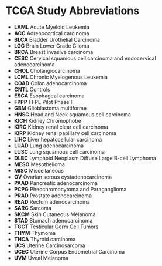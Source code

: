 # TCGA Study Abbreviations
- **LAML**	Acute Myeloid Leukemia
- **ACC**	Adrenocortical carcinoma
- **BLCA**	Bladder Urothelial Carcinoma
- **LGG**	Brain Lower Grade Glioma
- **BRCA**	Breast invasive carcinoma
- **CESC**	Cervical squamous cell carcinoma and endocervical adenocarcinoma
- **CHOL**	Cholangiocarcinoma
- **LCML**	Chronic Myelogenous Leukemia
- **COAD**	Colon adenocarcinoma
- **CNTL**	Controls
- **ESCA**	Esophageal carcinoma
- **FPPP**	FFPE Pilot Phase II
- **GBM**	Glioblastoma multiforme
- **HNSC**	Head and Neck squamous cell carcinoma
- **KICH**	Kidney Chromophobe
- **KIRC**	Kidney renal clear cell carcinoma
- **KIRP**	Kidney renal papillary cell carcinoma
- **LIHC**	Liver hepatocellular carcinoma
- **LUAD**	Lung adenocarcinoma
- **LUSC**	Lung squamous cell carcinoma
- **DLBC**	Lymphoid Neoplasm Diffuse Large B-cell Lymphoma
- **MESO**	Mesothelioma
- **MISC**	Miscellaneous
- **OV**	Ovarian serous cystadenocarcinoma
- **PAAD**	Pancreatic adenocarcinoma
- **PCPG**	Pheochromocytoma and Paraganglioma
- **PRAD**	Prostate adenocarcinoma
- **READ**	Rectum adenocarcinoma
- **SARC**	Sarcoma
- **SKCM**	Skin Cutaneous Melanoma
- **STAD**	Stomach adenocarcinoma
- **TGCT**	Testicular Germ Cell Tumors
- **THYM**	Thymoma
- **THCA**	Thyroid carcinoma
- **UCS**	Uterine Carcinosarcoma
- **UCEC**	Uterine Corpus Endometrial Carcinoma
- **UVM**	Uveal Melanoma
